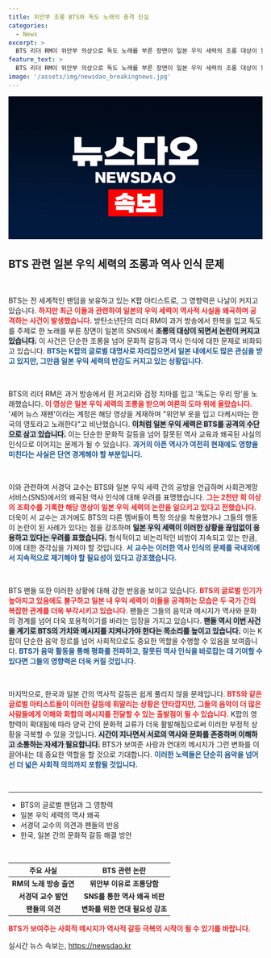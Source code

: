 ```yaml
---
title: 위안부 조롱 BTS와 독도 노래의 충격 진실
categories:
  - News
excerpt: >
  BTS 리더 RM이 위안부 의상으로 독도 노래를 부른 장면이 일본 우익 세력의 조롱 대상이 됐다. 서경덕 교수는 K팝의 영향력 확대와 함께 일본의 역사 왜곡이 심화되고 있다며 경고했다. 클릭 필수!
feature_text: >
  BTS 리더 RM이 위안부 의상으로 독도 노래를 부른 장면이 일본 우익 세력의 조롱 대상이 됐다. 서경덕 교수는 K팝의 영향력 확대와 함께 일본의 역사 왜곡이 심화되고 있다며 경고했다. 클릭 필수!
image: '/assets/img/newsdao_breakingnews.jpg'
---
```


<p><img src="/assets/img/newsdao_breakingnews.jpg" alt="flaretime 속보" /></p>

<h2 data-ke-size="size26">BTS 관련 일본 우익 세력의 조롱과 역사 인식 문제</h2>

<p data-ke-size="size16">&nbsp;</p>

<p>BTS는 전 세계적인 팬덤을 보유하고 있는 K팝 아티스트로, 그 영향력은 나날이 커지고 있습니다. <b><span style="color: #ee2323;">하지만 최근 이들과 관련하여 일본의 우익 세력이 역사적 사실을 왜곡하며 공격하는 사건이 발생했습니다.</span></b> 방탄소년단의 리더 RM이 과거 방송에서 한복을 입고 독도를 주제로 한 노래를 부른 장면이 일본의 SNS에서 <b><span style="background-color: #21538527;">조롱의 대상이 되면서 논란이 커지고 있습니다.</span></b> 이 사건은 단순한 조롱을 넘어 문화적 갈등과 역사 인식에 대한 문제로 비화되고 있습니다. <b><span style="color: #1a5490;">BTS는 K팝의 글로벌 대명사로 자리잡으면서 일본 내에서도 많은 관심을 받고 있지만, 그만큼 일본 우익 세력의 반감도 커지고 있는 상황입니다.</span></b></p>

<p data-ke-size="size16">&nbsp;</p>

<p>BTS의 리더 RM은 과거 방송에서 흰 저고리와 검정 치마를 입고 '독도는 우리 땅'을 노래했습니다. <b><span style="color: #ee2323;">이 영상은 일본 우익 세력의 조롱을 받으며 여론의 도마 위에 올랐습니다.</span></b> '셰어 뉴스 재팬'이라는 계정은 해당 영상을 게재하며 "위안부 옷을 입고 다케시마는 한국의 영토라고 노래한다"고 비난했습니다. <b><span style="background-color: #21538527;">이처럼 일본 우익 세력은 BTS를 공격의 수단으로 삼고 있습니다.</span></b> 이는 단순한 문화적 갈등을 넘어 잘못된 역사 교육과 왜곡된 사실의 인식으로 이어지는 문제가 될 수 있습니다. <b><span style="color: #1a5490;">과거의 아픈 역사가 여전히 현재에도 영향을 미친다는 사실은 단연 경계해야 할 부분입니다.</span></b></p>

<p data-ke-size="size16">&nbsp;</p>

<p>이와 관련하여 서경덕 교수는 BTS와 일본 우익 세력 간의 공방을 언급하며 사회관계망서비스(SNS)에서의 왜곡된 역사 인식에 대해 우려를 표명했습니다. <b><span style="color: #ee2323;">그는 2천만 회 이상의 조회수를 기록한 해당 영상이 일본 우익 세력의 논란을 일으키고 있다고 전했습니다.</span></b> 더욱이 서 교수는 과거에도 BTS의 다른 멤버들이 특정 의상을 착용했거나 그들의 행동이 논란이 된 사례가 있다는 점을 강조하며 <b><span style="background-color: #21538527;">일본 우익 세력이 이러한 상황을 끊임없이 응용하고 있다는 우려를 표했습니다.</span></b> 형식적이고 비논리적인 비방이 지속되고 있는 만큼, 이에 대한 경각심을 가져야 할 것입니다. <b><span style="color: #1a5490;">서 교수는 이러한 역사 인식의 문제를 국내외에서 지속적으로 제기해야 할 필요성이 있다고 강조했습니다.</span></b></p>

<p data-ke-size="size16">&nbsp;</p>

<p>BTS 팬들 또한 이러한 상황에 대해 강한 반응을 보이고 있습니다. <b><span style="color: #ee2323;">BTS의 글로벌 인기가 높아지고 있음에도 불구하고 일본 내 우익 세력이 이들을 공격하는 모습은 두 국가 간의 복잡한 관계를 더욱 부각시키고 있습니다.</span></b> 팬들은 그들의 음악과 메시지가 역사와 문화의 경계를 넘어 더욱 포용적이기를 바라는 입장을 가지고 있습니다. <b><span style="background-color: #21538527;">팬들 역시 이번 사건을 계기로 BTS의 가치와 메시지를 지켜나가야 한다는 목소리를 높이고 있습니다.</span></b> 이는 K팝이 단순한 음악 장르를 넘어 사회적으로도 중요한 역할을 수행할 수 있음을 보여줍니다. <b><span style="color: #1a5490;">BTS가 음악 활동을 통해 평화를 전파하고, 잘못된 역사 인식을 바로잡는 데 기여할 수 있다면 그들의 영향력은 더욱 커질 것입니다.</span></b></p>

<p data-ke-size="size16">&nbsp;</p>

<p>마지막으로, 한국과 일본 간의 역사적 갈등은 쉽게 풀리지 않을 문제입니다. <b><span style="color: #ee2323;">BTS와 같은 글로벌 아티스트들이 이러한 갈등에 휘말리는 상황은 안타깝지만, 그들의 음악이 더 많은 사람들에게 이해와 화합의 메시지를 전달할 수 있는 출발점이 될 수 있습니다.</span></b> K팝의 영향력이 확대됨에 따라 양국 간의 문화적 교류가 더욱 활발해짐으로써 이러한 부정적 상황을 극복할 수 있을 것입니다. <b><span style="background-color: #21538527;">시간이 지나면서 서로의 역사와 문화를 존중하며 이해하고 소통하는 자세가 필요합니다.</span></b> BTS가 보여준 사랑과 연대의 메시지가 그런 변화를 이끌어내는 데 중요한 역할을 할 것으로 기대합니다. <b><span style="color: #1a5490;">이러한 노력들은 단순히 음악을 넘어선 더 넓은 사회적 의의까지 포함될 것입니다.</span></b></p>

<p data-ke-size="size16">&nbsp;</p>

<hr>

<ul>
    <li>BTS의 글로벌 팬덤과 그 영향력</li>
    <li>일본 우익 세력의 역사 왜곡</li>
    <li>서경덕 교수의 의견과 팬들의 반응</li>
    <li>한국, 일본 간의 문화적 갈등 해결 방안</li>
</ul>

<p data-ke-size="size16">&nbsp;</p>

<table style="width: 100%;">
    <thead>
        <tr>
            <th style="text-align: center;">주요 사실</th>
            <th style="text-align: center;">BTS 관련 논란</th>
        </tr>
    </thead>
    <tbody>
        <tr>
            <td style="text-align: center; height: 17px;"><b>RM의 노래 방송 출연</b></td>
            <td style="text-align: center; height: 17px;"><b>위안부 이유로 조롱당함</b></td>
        </tr>
        <tr>
            <td style="text-align: center; height: 17px;"><b>서경덕 교수 발언</b></td>
            <td style="text-align: center; height: 17px;"><b>SNS를 통한 역사 왜곡 비판</b></td>
        </tr>
        <tr>
            <td style="text-align: center; height: 17px;"><b>팬들의 의견</b></td>
            <td style="text-align: center; height: 17px;"><b>변화를 위한 연대 필요성 강조</b></td>
        </tr>
    </tbody>
</table>

<p><b><span style="color: #ee2323;">BTS가 보여주는 사회적 메시지가 역사적 갈등 극복의 시작이 될 수 있기를 바랍니다.</span></b></p>
실시간 뉴스 속보는, <a href="https://newsdao.kr" rel="dofollow">https://newsdao.kr</a>


